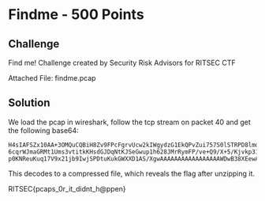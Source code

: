 # Findme - 500 Points

## Challenge

Find me! Challenge created by Security Risk Advisors for RITSEC CTF

Attached File:  findme.pcap

## Solution

We load the pcap in wireshark, follow the tcp stream on packet 40 and get the following base64:

```
H4sIAFSZx10AA+3OMQuCQBiH8Zv9FPcFgrvUcw2kIWgydzG1EkQPvZui757S0lSTRPD8lmd43+F/
6cqrWJmaGRMt1Ums3vtitkKHsdGJDqNtKJSeGwup1h628JMrRymFP/ve+Q9/X+5/Kjvkp316t1Vp
p0KNReuKuq17V9x21jb9IwjSPDtuKukGWXXD1AS/XgwAAAAAAAAAAAAAAAAAWDwB38XEewAoAAA=
```

This decodes to a compressed file, which reveals the flag after unzipping it.

RITSEC{pcaps_0r_it_didnt_h@ppen}